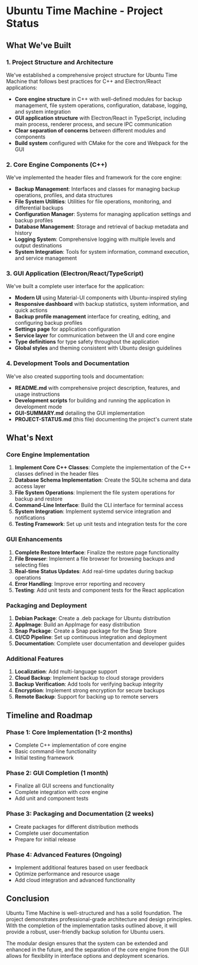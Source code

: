 # Ubuntu Time Machine - Project Status

## What We've Built

### 1. Project Structure and Architecture

We've established a comprehensive project structure for Ubuntu Time Machine that follows best practices for C++ and Electron/React applications:

- **Core engine structure** in C++ with well-defined modules for backup management, file system operations, configuration, database, logging, and system integration
- **GUI application structure** with Electron/React in TypeScript, including main process, renderer process, and secure IPC communication
- **Clear separation of concerns** between different modules and components
- **Build system** configured with CMake for the core and Webpack for the GUI

### 2. Core Engine Components (C++)

We've implemented the header files and framework for the core engine:

- **Backup Management**: Interfaces and classes for managing backup operations, profiles, and data structures
- **File System Utilities**: Utilities for file operations, monitoring, and differential backups
- **Configuration Manager**: Systems for managing application settings and backup profiles
- **Database Management**: Storage and retrieval of backup metadata and history
- **Logging System**: Comprehensive logging with multiple levels and output destinations
- **System Integration**: Tools for system information, command execution, and service management

### 3. GUI Application (Electron/React/TypeScript)

We've built a complete user interface for the application:

- **Modern UI** using Material-UI components with Ubuntu-inspired styling
- **Responsive dashboard** with backup statistics, system information, and quick actions
- **Backup profile management** interface for creating, editing, and configuring backup profiles
- **Settings page** for application configuration
- **Service layer** for communication between the UI and core engine
- **Type definitions** for type safety throughout the application
- **Global styles** and theming consistent with Ubuntu design guidelines

### 4. Development Tools and Documentation

We've also created supporting tools and documentation:

- **README.md** with comprehensive project description, features, and usage instructions
- **Development scripts** for building and running the application in development mode
- **GUI-SUMMARY.md** detailing the GUI implementation
- **PROJECT-STATUS.md** (this file) documenting the project's current state

## What's Next

### Core Engine Implementation

1. **Implement Core C++ Classes**: Complete the implementation of the C++ classes defined in the header files
2. **Database Schema Implementation**: Create the SQLite schema and data access layer
3. **File System Operations**: Implement the file system operations for backup and restore
4. **Command-Line Interface**: Build the CLI interface for terminal access
5. **System Integration**: Implement systemd service integration and notifications
6. **Testing Framework**: Set up unit tests and integration tests for the core

### GUI Enhancements

1. **Complete Restore Interface**: Finalize the restore page functionality
2. **File Browser**: Implement a file browser for browsing backups and selecting files
3. **Real-time Status Updates**: Add real-time updates during backup operations
4. **Error Handling**: Improve error reporting and recovery
5. **Testing**: Add unit tests and component tests for the React application

### Packaging and Deployment

1. **Debian Package**: Create a .deb package for Ubuntu distribution
2. **AppImage**: Build an AppImage for easy distribution
3. **Snap Package**: Create a Snap package for the Snap Store
4. **CI/CD Pipeline**: Set up continuous integration and deployment
5. **Documentation**: Complete user documentation and developer guides

### Additional Features

1. **Localization**: Add multi-language support
2. **Cloud Backup**: Implement backup to cloud storage providers
3. **Backup Verification**: Add tools for verifying backup integrity
4. **Encryption**: Implement strong encryption for secure backups
5. **Remote Backup**: Support for backing up to remote servers

## Timeline and Roadmap

### Phase 1: Core Implementation (1-2 months)
- Complete C++ implementation of core engine
- Basic command-line functionality
- Initial testing framework

### Phase 2: GUI Completion (1 month)
- Finalize all GUI screens and functionality
- Complete integration with core engine
- Add unit and component tests

### Phase 3: Packaging and Documentation (2 weeks)
- Create packages for different distribution methods
- Complete user documentation
- Prepare for initial release

### Phase 4: Advanced Features (Ongoing)
- Implement additional features based on user feedback
- Optimize performance and resource usage
- Add cloud integration and advanced functionality

## Conclusion

Ubuntu Time Machine is well-structured and has a solid foundation. The project demonstrates professional-grade architecture and design principles. With the completion of the implementation tasks outlined above, it will provide a robust, user-friendly backup solution for Ubuntu users.

The modular design ensures that the system can be extended and enhanced in the future, and the separation of the core engine from the GUI allows for flexibility in interface options and deployment scenarios. 